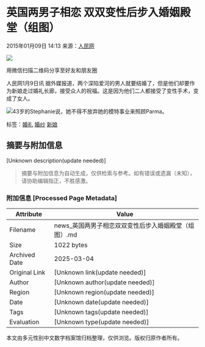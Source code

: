 # 英国两男子相恋 双双变性后步入婚姻殿堂（组图）

2015年01月09日 14:13 来源：[人民网](http://world.people.com.cn/n/2015/0109/c1002-26357872.html)

![](http://h2.ifengimg.com/0f56ee67a4c375c2/2013/1106/indeccode.png)

用微信扫描二维码分享至好友和朋友圈

人民网1月9日讯 据外媒报道，两个深陷爱河的男人就要结婚了，但是他们却要作为新娘走过婚礼长廊，接受众人的祝福。这是因为他们二人都接受了变性手术，变成了女人。

![43岁的Stephanie说，她不得不放弃她的模特事业来照顾Parma。](http://y1.ifengimg.com/cmpp/2015/01/09/14/679fbea0-8e82-4d10-90b8-b0022b052bc1.jpg)

标签：[婚礼](http://search.ifeng.com/sofeng/search.action?c=1&q=%E5%A9%9A%E7%A4%BC) [婚纱](http://search.ifeng.com/sofeng/search.action?c=1&q=%E5%A9%9A%E7%BA%B1) [新娘](http://search.ifeng.com/sofeng/search.action?c=1&q=%E6%96%B0%E5%A8%98)
<!-- tcd_original_link https://news.ifeng.com/a/20150109/42897806_1.shtml -->


## 摘要与附加信息

<!-- tcd_abstract -->
[Unknown description(update needed)]
<!-- tcd_abstract_end -->

> 摘要与附加信息为自动生成，仅供检索与参考。如有错误或遗漏（未知），请协助编辑指正，不胜感激。

### 附加信息 [Processed Page Metadata]

| Attribute       | Value                                  |
|-----------------|----------------------------------------|
| Filename        | news_英国两男子相恋双双变性后步入婚姻殿堂（组图）.md                             |
| Size            | 1022 bytes                           |
| Archived Date   | 2025-03-04                             |
| Original Link   | [Unknown link(update needed)]                       |
| Author          | [Unknown author(update needed)]                               |
| Region          | [Unknown region(update needed)]                               |
| Date            | [Unknown date(update needed)]                                 |
| Tags            | [Unknown tags(update needed)]                                 |
| Evaluation            | [Unknown type(update needed)]                                 |
<!-- tcd_table_end -->

本文由多元性别中文数字档案馆归档整理，仅供浏览。版权归原作者所有。

